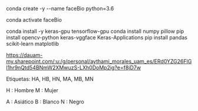 
conda create -y --name faceBio python=3.6

conda activate faceBio

conda install -y keras-gpu tensorflow-gpu
conda install numpy pillow
pip install opencv-python keras-vggface Keras-Applications
pip install pandas scikit-learn matplotlib


https://dauam-my.sharepoint.com/:u:/g/personal/aythami_morales_uam_es/ERd0YZG26FlGl1hr9nQtd54BNmW2XMwuzS-LXh0DoMp2ig?e=f8jD7w


Etiquetas:   HA, HB, HN, MA, MB, MN

H : Hombre
M : Mujer

A : Asiático
B : Blanco
N : Negro
